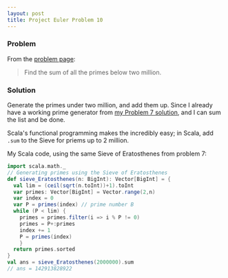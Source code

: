 ```yaml
---
layout: post
title: Project Euler Problem 10 
--- 
```

### Problem 
From the [problem page](https://projecteuler.net/problem=10):
>Find the sum of all the primes below two million.

### Solution
Generate the primes under two million, and add them up. Since I already have a working prime generator 
from [my Problem 7 solution](https://kienma.github.io/2017/04/04/PE7/), and I can sum the list and be done.

Scala's functional programming makes the incredibly easy; in Scala, add ``` .sum``` to the Sieve for priems up to 2 million.

My Scala code, using the same Sieve of Eratosthenes from problem 7: 
```scala
import scala.math._
// Generating primes using the Sieve of Eratosthenes 
def sieve_Eratosthenes(n: BigInt): Vector[BigInt] = {
  val lim = (ceil(sqrt(n.toInt))+1).toInt
  var primes: Vector[BigInt] = Vector.range(2,n)
  var index = 0
  var P = primes(index) // prime number B 
  while (P < lim) {
    primes = primes.filter(i => i % P != 0)
    primes = P+:primes 
    index += 1 
    P = primes(index)
    }
  return primes.sorted
}
val ans = sieve_Eratosthenes(2000000).sum
// ans = 142913828922
```
